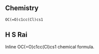 ## Chemistry

```smiles
OC(=O)c1cc(Cl)cs1
```

## H S Rai

Inline <smiles>OC(=O)c1cc(Cl)cs1</smiles> chemical formula.
 
